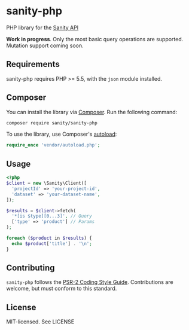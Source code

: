 # sanity-php

PHP library for the [Sanity API](https://sanity.io/)

**Work in progress**. Only the most basic query operations are supported. Mutation support coming soon.

## Requirements

sanity-php requires PHP >= 5.5, with the `json` module installed.

## Composer

You can install the library via [Composer](http://getcomposer.org/). Run the following command:

```bash
composer require sanity/sanity-php
```

To use the library, use Composer's [autoload](https://getcomposer.org/doc/00-intro.md#autoloading):

```php
require_once 'vendor/autoload.php';
```

## Usage

```php
<?php
$client = new \Sanity\Client([
  'projectId' => 'your-project-id',
  'dataset' => 'your-dataset-name',
]);

$results = $client->fetch(
  '*[is $type][0...3]', // Query
  ['type' => 'product'] // Params
);

foreach ($product in $results) {
  echo $product['title'] . '\n';
}
```

## Contributing

`sanity-php` follows the [PSR-2 Coding Style Guide](http://www.php-fig.org/psr/psr-2/). Contributions are welcome, but must conform to this standard.

## License

MIT-licensed. See LICENSE
